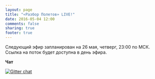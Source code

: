 ```yaml
---
layout: page
title: "«Разбор Полетов» LIVE!"
date: 2016-05-04 12:00
comments: false
sharing: true
footer: true
---
```


<!-- Чтобы слушать, нажмите Play -->
<!-- http://stardust.wavestreamer.com:8062/live/;stream/1 -->
<!--audio preload="none">
   <source src="http://188.166.65.114:8000/razbor" type="audio/mp3" />
   Your browser does not support the audio tag.
</audio-->

Следующий эфир запланирован на <span>26 мая, четверг</span>, 23:00 по МСК.
Ссылка на поток будет доступна в день эфира.


**Чат**

[![Gitter chat](https://badges.gitter.im/gitterHQ/gitter.png)](https://gitter.im/razbor-poletov/razbor-poletov.github.com)
